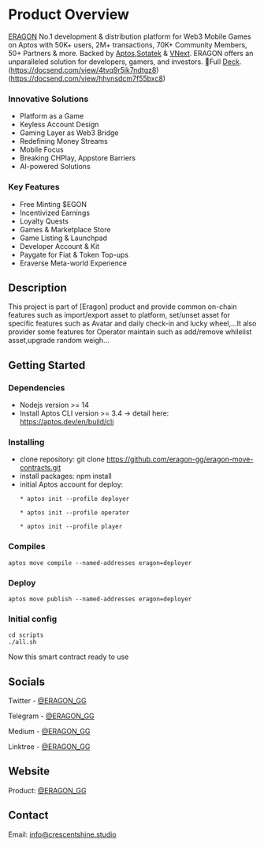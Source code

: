 # Product Overview

[ERAGON](https://eragon.gg/) No.1 development & distribution platform for Web3 Mobile Games on Aptos with 50K+ users, 2M+ transactions, 70K+ Community Members, 50+ Partners & more. Backed by [Aptos](https://aptosfoundation.org/),[Sotatek](https://www.sotatek.com/) & [VNext](https://vnextglobal.com/).
ERAGON offers an unparalleled solution for developers, gamers, and investors. 🎴Full [Deck](https://docsend.com/view/tpvrm7pqygnphai2). (https://docsend.com/view/4tvq9r5jk7ndtgz8)  (https://docsend.com/view/hhvnsdcm7f55bxc8)

### Innovative Solutions
* Platform as a Game
* Keyless Account Design
* Gaming Layer as Web3 Bridge
* Redefining Money Streams
* Mobile Focus
* Breaking CHPlay, Appstore Barriers
* AI-powered Solutions
### Key Features
* Free Minting $EGON
* Incentivized Earnings
* Loyalty Quests
* Games & Marketplace Store
* Game Listing & Launchpad
* Developer Account & Kit
* Paygate for Fiat & Token Top-ups
* Eraverse Meta-world Experience

## Description

This project is part of [Eragon] product and provide common on-chain features such as import/export asset to platform, set/unset asset for specific features such as Avatar and daily check-in and lucky wheel,...It also provider some features for Operator maintain such as add/remove whilelist asset,upgrade random weigh... 

## Getting Started

### Dependencies

* Nodejs version >= 14
* Install Aptos CLI version >= 3.4 -> detail here: https://aptos.dev/en/build/cli

### Installing

* clone repository: git clone https://github.com/eragon-gg/eragon-move-contracts.git
* install packages: npm install
* initial Aptos account for deploy: 
    ```
    * aptos init --profile deployer
    ```
    ```
    * aptos init --profile operator
    ```
    ```
    * aptos init --profile player
    ```

### Compiles
```
aptos move compile --named-addresses eragon=deployer
```
### Deploy
```
aptos move publish --named-addresses eragon=deployer
```
### Initial config
```
cd scripts
./all.sh
```
Now this smart contract ready to use

## Socials

Twitter - [@ERAGON_GG](https://twitter.com/Eragon_gg)

Telegram - [@ERAGON_GG](https://t.me/eragongg)

Medium - [@ERAGON_GG](https://medium.com/@eragon_gg)

Linktree - [@ERAGON_GG](https://linktr.ee/ERAGON_GG)

## Website

Product: [@ERAGON_GG](https://eragon.gg)

## Contact

Email: info@crescentshine.studio
